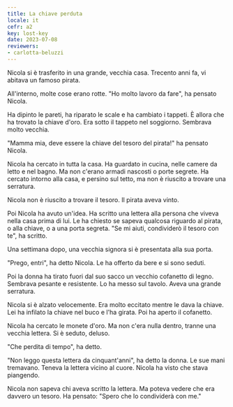 ```yaml
---
title: La chiave perduta
locale: it
cefr: a2
key: lost-key
date: 2023-07-08
reviewers:
- carlotta-beluzzi
---
```


Nicola si è trasferito in una grande, vecchia casa. Trecento anni fa, vi abitava un famoso pirata.

All'interno, molte cose erano rotte. "Ho molto lavoro da fare", ha pensato Nicola.

Ha dipinto le pareti, ha riparato le scale e ha cambiato i tappeti. È allora che ha trovato la chiave d'oro. Era sotto il tappeto nel soggiorno. Sembrava molto vecchia.

"Mamma mia, deve essere la chiave del tesoro del pirata!" ha pensato Nicola.

Nicola ha cercato in tutta la casa. Ha guardato in cucina, nelle camere da letto e nel bagno. Ma non c'erano armadi nascosti o porte segrete. Ha cercato intorno alla casa, e persino sul tetto, ma non è riuscito a trovare una serratura.

Nicola non è riuscito a trovare il tesoro. Il pirata aveva vinto.

Poi Nicola ha avuto un'idea. Ha scritto una lettera alla persona che viveva nella casa prima di lui. Le ha chiesto se sapeva qualcosa riguardo al pirata, o alla chiave, o a una porta segreta. "Se mi aiuti, condividerò il tesoro con te", ha scritto.

Una settimana dopo, una vecchia signora si è presentata alla sua porta.

"Prego, entri", ha detto Nicola. Le ha offerto da bere e si sono seduti.

Poi la donna ha tirato fuori dal suo sacco un vecchio cofanetto di legno. Sembrava pesante e resistente. Lo ha messo sul tavolo. Aveva una grande serratura.

Nicola si è alzato velocemente. Era molto eccitato mentre le dava la chiave. Lei ha infilato la chiave nel buco e l'ha girata. Poi ha aperto il cofanetto.

Nicola ha cercato le monete d'oro. Ma non c'era nulla dentro, tranne una vecchia lettera. Si è seduto, deluso.

"Che perdita di tempo", ha detto.

"Non leggo questa lettera da cinquant'anni", ha detto la donna. Le sue mani tremavano. Teneva la lettera vicino al cuore. Nicola ha visto che stava piangendo.

Nicola non sapeva chi aveva scritto la lettera. Ma poteva vedere che era davvero un tesoro. Ha pensato: "Spero che lo condividerà con me."